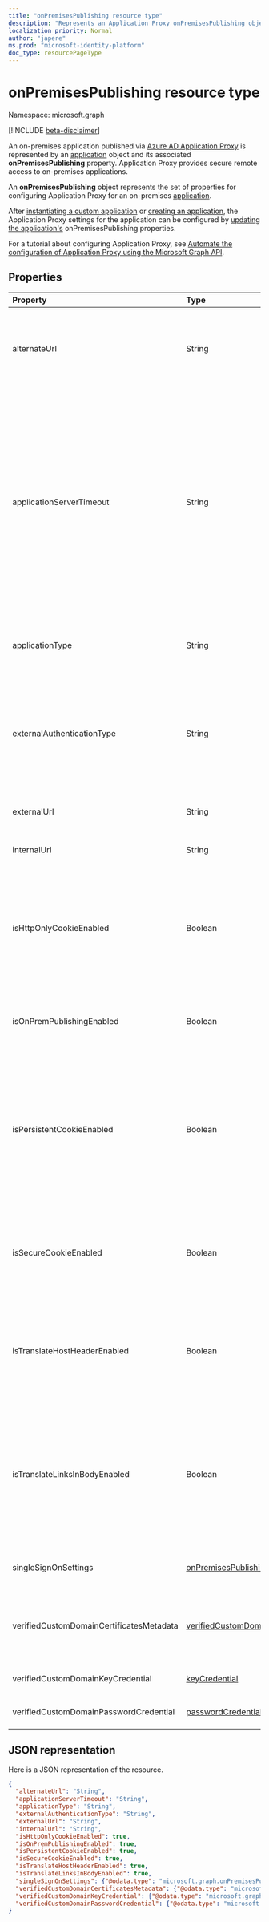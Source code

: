 ```yaml
---
title: "onPremisesPublishing resource type"
description: "Represents an Application Proxy onPremisesPublishing object."
localization_priority: Normal
author: "japere"
ms.prod: "microsoft-identity-platform"
doc_type: resourcePageType
---
```


# onPremisesPublishing resource type

Namespace: microsoft.graph

[!INCLUDE [beta-disclaimer](../../includes/beta-disclaimer.md)]

An on-premises application published via [Azure AD Application Proxy](https://aka.ms/whyappproxy) is represented by an [application](application.md) object and its associated **onPremisesPublishing** property. Application Proxy provides secure remote access to on-premises applications.

An **onPremisesPublishing** object represents the set of properties for configuring Application Proxy for an on-premises [application](application.md). 

After [instantiating a custom application](../api/applicationtemplate-instantiate.md) or [creating an application](../api/application-post-applications.md), the Application Proxy settings for the application can be configured by [updating the application's](../api/application-update.md) onPremisesPublishing properties.

For a tutorial about configuring Application Proxy, see [Automate the configuration of Application Proxy using the Microsoft Graph API](https://docs.microsoft.com/graph/application-proxy-configure-api?view=graph-rest-beta).

## Properties

| Property|Type|Description|
|:---------------|:--------|:----------|
|alternateUrl|String| If you are configuring a traffic manager in front of multiple App Proxy applications, the alternateUrl is the user-friendly URL that will point to the traffic manager. |
|applicationServerTimeout|String| The duration the connector will wait for a response from the backend application before closing the connection. Possible values are `default`, `long`. When set to default, the backend application timeout has a length of 85 seconds. When set to long, the backend timeout is increased to 180 seconds. Use `long` if your server takes more than 85 seconds to respond to requests or if you are unable to access the application and the error status is "Backend Timeout". Default value is `default`. |
|applicationType|String| Indicates if this application is an Application Proxy configured application. This is pre-set by the system. Read-only. |
|externalAuthenticationType|String| Details the pre-authentication setting for the application. Pre-authentication enforces that users must authenticate before accessing the app. Passthru does not require authentication. Possible values are: `passthru`, `aadPreAuthentication`. |
|externalUrl|String| The published external url for the application. For example, https://intranet-contoso.msappproxy.net/.  |
|internalUrl|String| The internal url of the application. For example, https://intranet/. |
|isHttpOnlyCookieEnabled|Boolean| Indicates if the HTTPOnly cookie flag should be set in the HTTP response headers. Set this value to `true` to have Application Proxy cookies include the HTTPOnly flag in the HTTP response headers. If using Remote Desktop Services, set this value to False. Default value is `false`. |
|isOnPremPublishingEnabled|Boolean| Indicates if the application is currently being published via Application Proxy or not. This is pre-set by the system. Read-only. |
|isPersistentCookieEnabled|Boolean| Indicates if the Persistent cookie flag should be set in the HTTP response headers. Keep this value set to `false`. Only use this setting for applications that can't share cookies between processes. For more information about cookie settings, see [Cookie settings for accessing on-premises applications in Azure Active Directory](https://docs.microsoft.com/azure/active-directory/manage-apps/application-proxy-configure-cookie-settings). Default value is `false`. |
|isSecureCookieEnabled|Boolean| Indicates if the Secure cookie flag should be set in the HTTP response headers. Set this value to `true` to transmit cookies over a secure channel such as an encrypted HTTPS request. Default value is `true`.|
|isTranslateHostHeaderEnabled|Boolean| Indicates if the application should translate urls in the reponse headers. Keep this value as `true` unless your application required the original host header in the authentication request. Default value is `true`.|
|isTranslateLinksInBodyEnabled|Boolean| Indicates if the application should translate urls in the application body. Keep this value as `false` unless you have hardcoded HTML links to other on-premises applications and don't use custom domains. For more information, see [Link translation with Application Proxy](https://docs.microsoft.com/azure/active-directory/manage-apps/application-proxy-configure-hard-coded-link-translation). Default value is `false`.|
|singleSignOnSettings|[onPremisesPublishingSingleSignOn](onpremisespublishingsinglesignon.md)| Represents the single sign-on configuration for the on-premises application. |
|verifiedCustomDomainCertificatesMetadata|[verifiedCustomDomainCertificatesMetadata](verifiedcustomdomaincertificatesmetadata.md)| Details of the certificate associated with the application when a custom domain is in use. `null` when using the default domain. Read-only.|
|verifiedCustomDomainKeyCredential|[keyCredential](keycredential.md)| The associated key credential for the custom domain used. |
|verifiedCustomDomainPasswordCredential|[passwordCredential](passwordcredential.md)| The associated password credential for the custom domain used. |



## JSON representation

Here is a JSON representation of the resource.

<!-- {
  "blockType": "resource",
  "optionalProperties": [

  ],
  "@odata.type": "microsoft.graph.onPremisesPublishing"
}-->

```json
{
  "alternateUrl": "String",
  "applicationServerTimeout": "String",
  "applicationType": "String",
  "externalAuthenticationType": "String",
  "externalUrl": "String",
  "internalUrl": "String",
  "isHttpOnlyCookieEnabled": true,
  "isOnPremPublishingEnabled": true,
  "isPersistentCookieEnabled": true,
  "isSecureCookieEnabled": true,
  "isTranslateHostHeaderEnabled": true,
  "isTranslateLinksInBodyEnabled": true,
  "singleSignOnSettings": {"@odata.type": "microsoft.graph.onPremisesPublishingSingleSignOn"},
  "verifiedCustomDomainCertificatesMetadata": {"@odata.type": "microsoft.graph.verifiedCustomDomainCertificatesMetadata"},
  "verifiedCustomDomainKeyCredential": {"@odata.type": "microsoft.graph.keyCredential"},
  "verifiedCustomDomainPasswordCredential": {"@odata.type": "microsoft.graph.passwordCredential"}
}

```

<!-- uuid: 8fcb5dbc-d5aa-4681-8e31-b001d5168d79
2019-02-04 14:57:30 UTC -->
<!--
{
  "type": "#page.annotation",
  "description": "onPremisesPublishing resource",
  "keywords": "",
  "section": "documentation",
  "tocPath": "",
  "suppressions": []
}
-->
